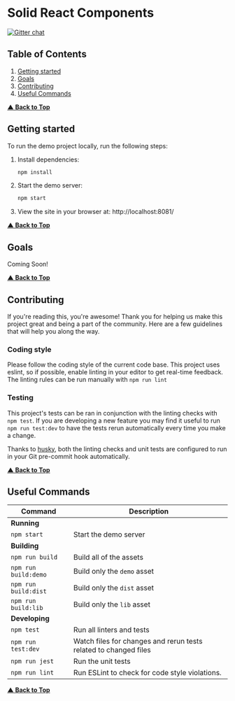 # Solid React Components

[![Gitter chat](https://badges.gitter.im/solid/react-components.png)](https://gitter.im/solid/chat)


## Table of Contents
1. [Getting started](#getting-started)
1. [Goals](#goals)
1. [Contributing](#contributing)
1. [Useful Commands](#useful-commands)

**[▲ Back to Top](#table-of-contents)**


## Getting started

To run the demo project locally, run the following steps:
1. Install dependencies:
    ```bash
    npm install
    ```
1. Start the demo server:
    ```bash
    npm start
    ```
1. View the site in your browser at: http://localhost:8081/

**[▲ Back to Top](#table-of-contents)**


## Goals

Coming Soon!

**[▲ Back to Top](#table-of-contents)**


## Contributing

If you're reading this, you're awesome! Thank you for helping us make this project great and being a part of the community. Here are a few guidelines that will help you along the way.

### Coding style

Please follow the coding style of the current code base. This project uses eslint, so if possible, enable linting in your editor to get real-time feedback. The linting rules can be run manually with `npm run lint`

### Testing

This project's tests can be ran in conjunction with the linting checks with `npm test`.  If you are developing a new feature you may find it useful to run `npm run test:dev` to have the tests rerun automatically every time you make a change.

Thanks to [husky](https://www.npmjs.com/package/husky), both the linting checks and unit tests are configured to run in your Git pre-commit hook automatically.

**[▲ Back to Top](#table-of-contents)**


## Useful Commands

| Command              | Description                                                      |
|----------------------|------------------------------------------------------------------|
| **Running**          |                                                                  |
| `npm start`          | Start the demo server                                            |
| **Building**         |                                                                  |
| `npm run build`      | Build all of the assets                                          |
| `npm run build:demo` | Build only the `demo` asset                                      |
| `npm run build:dist` | Build only the `dist` asset                                      |
| `npm run build:lib`  | Build only the `lib` asset                                       |
| **Developing**       |                                                                  |
| `npm test`           | Run all linters and tests                                        |
| `npm run test:dev`   | Watch files for changes and rerun tests related to changed files |
| `npm run jest`       | Run the unit tests                                               |
| `npm run lint`       | Run ESLint to check for code style violations.                   |

**[▲ Back to Top](#table-of-contents)**